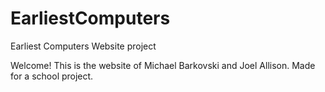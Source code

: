 # EarliestComputers
Earliest Computers Website project

Welcome! This is the website of Michael Barkovski and Joel Allison. Made for a school project.
